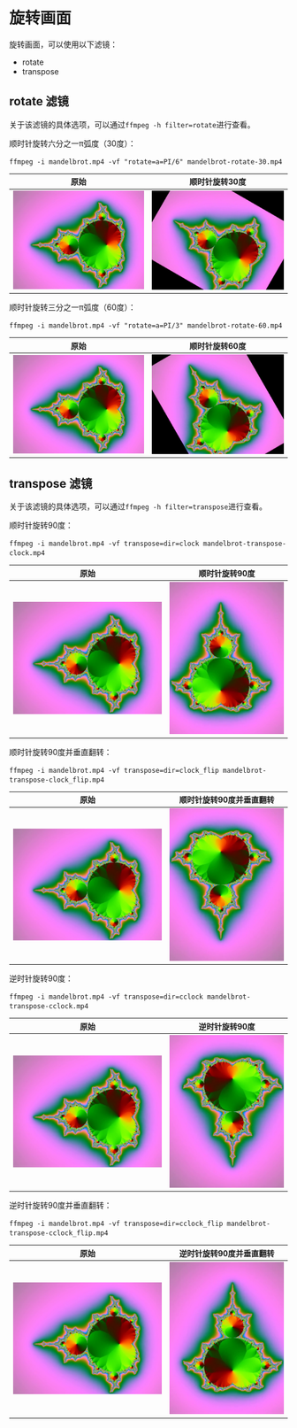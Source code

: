# 旋转画面

旋转画面，可以使用以下滤镜：

* rotate
* transpose

## rotate 滤镜

关于该滤镜的具体选项，可以通过`ffmpeg -h filter=rotate`进行查看。

顺时针旋转六分之一π弧度（30度）：

`ffmpeg -i mandelbrot.mp4 -vf "rotate=a=PI/6" mandelbrot-rotate-30.mp4`


| 原始 | 顺时针旋转30度 |
|----|----------|
| ![mandelbrot-w320](media/mandelbrot.png) | ![mandelbrot-rotate-30-w320](media/mandelbrot-rotate-30.png) |

顺时针旋转三分之一π弧度（60度）：

`ffmpeg -i mandelbrot.mp4 -vf "rotate=a=PI/3" mandelbrot-rotate-60.mp4`

| 原始 | 顺时针旋转60度 |
|----|----------|
| ![mandelbrot-w320](media/mandelbrot.png) | ![mandelbrot-rotate-60-w320](media/mandelbrot-rotate-60.png) |

## transpose 滤镜

关于该滤镜的具体选项，可以通过`ffmpeg -h filter=transpose`进行查看。

顺时针旋转90度：

`ffmpeg -i mandelbrot.mp4 -vf transpose=dir=clock mandelbrot-transpose-clock.mp4`

| 原始 | 顺时针旋转90度 |
|----|----------|
| ![mandelbrot-w320](media/mandelbrot.png)| ![mandelbrot-transpose-clock-w240](media/mandelbrot-transpose-clock.png)|

顺时针旋转90度并垂直翻转：

`ffmpeg -i mandelbrot.mp4 -vf transpose=dir=clock_flip mandelbrot-transpose-clock_flip.mp4`

| 原始 | 顺时针旋转90度并垂直翻转 |
|----|----------|
| ![mandelbrot-w320](media/mandelbrot.png)| ![mandelbrot-transpose-clock_flip-w240](media/mandelbrot-transpose-clock_flip.png)|

逆时针旋转90度：

`ffmpeg -i mandelbrot.mp4 -vf transpose=dir=cclock mandelbrot-transpose-cclock.mp4`

| 原始 | 逆时针旋转90度 |
|----|----------|
| ![mandelbrot-w320](media/mandelbrot.png)| ![mandelbrot-transpose-cclock-w240](media/mandelbrot-transpose-cclock.png)|

逆时针旋转90度并垂直翻转：

`ffmpeg -i mandelbrot.mp4 -vf transpose=dir=cclock_flip mandelbrot-transpose-cclock_flip.mp4`

| 原始 | 逆时针旋转90度并垂直翻转 |
|----|----------|
| ![mandelbrot-w320](media/mandelbrot.png)| ![mandelbrot-transpose-cclock_flip-w240](media/mandelbrot-transpose-cclock_flip.png)|